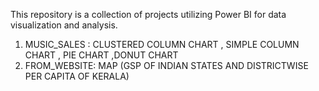 This repository is a collection of projects utilizing Power BI for data visualization and analysis.

1) MUSIC_SALES :  CLUSTERED COLUMN CHART , SIMPLE COLUMN CHART , PIE CHART ,DONUT CHART
2) FROM_WEBSITE:  MAP (GSP OF INDIAN STATES AND DISTRICTWISE PER CAPITA OF KERALA)
